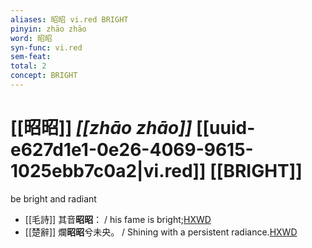 ```yaml
---
aliases: 昭昭 vi.red BRIGHT
pinyin: zhāo zhāo
word: 昭昭
syn-func: vi.red
sem-feat: 
total: 2
concept: BRIGHT 
---
```

# [[昭昭]] *[[zhāo zhāo]]*  [[uuid-e627d1e1-0e26-4069-9615-1025ebb7c0a2|vi.red]] [[BRIGHT]]
be bright and radiant
 - [[毛詩]] 其音**昭昭**： / his fame is bright;[HXWD](https://hxwd.org/textview.html?location=KR1c0001_tls_029-17a.7)
 - [[楚辭]] 爛**昭昭**兮未央。 / Shining with a persistent radiance.[HXWD](https://hxwd.org/textview.html?location=KR4a0001_tls_002-4a.5)